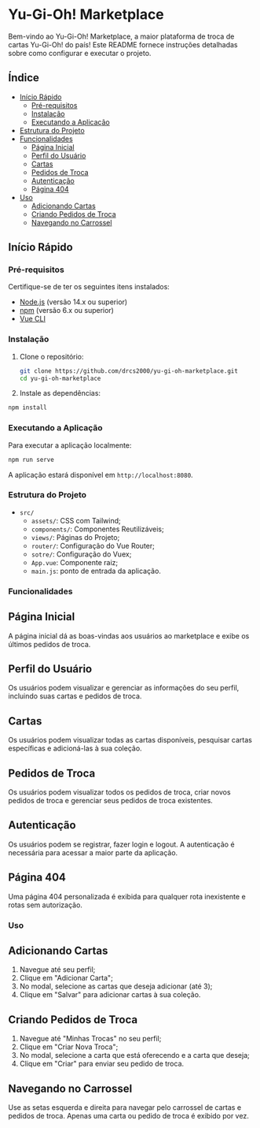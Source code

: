 # Yu-Gi-Oh! Marketplace

Bem-vindo ao Yu-Gi-Oh! Marketplace, a maior plataforma de troca de cartas Yu-Gi-Oh! do país! Este README fornece instruções detalhadas sobre como configurar e executar o projeto.

## Índice

- [Início Rápido](#início-rápido)
  - [Pré-requisitos](#pré-requisitos)
  - [Instalação](#instalação)
  - [Executando a Aplicação](#executando-a-aplicação)
- [Estrutura do Projeto](#estrutura-do-projeto)
- [Funcionalidades](#funcionalidades)
  - [Página Inicial](#página-inicial)
  - [Perfil do Usuário](#perfil-do-usuário)
  - [Cartas](#cartas)
  - [Pedidos de Troca](#pedidos-de-troca)
  - [Autenticação](#autenticação)
  - [Página 404](#página-404)
- [Uso](#uso)
  - [Adicionando Cartas](#adicionando-cartas)
  - [Criando Pedidos de Troca](#criando-pedidos-de-troca)
  - [Navegando no Carrossel](#navegando-no-carrossel)

## Início Rápido

### Pré-requisitos

Certifique-se de ter os seguintes itens instalados:

- [Node.js](https://nodejs.org/) (versão 14.x ou superior)
- [npm](https://www.npmjs.com/) (versão 6.x ou superior)
- [Vue CLI](https://cli.vuejs.org/)

### Instalação

1. Clone o repositório:

   ```sh
   git clone https://github.com/drcs2000/yu-gi-oh-marketplace.git
   cd yu-gi-oh-marketplace

2. Instale as dependências:

```sh
npm install
```

### Executando a Aplicação

Para executar a aplicação localmente:

```sh
npm run serve
```

A aplicação estará disponível em ``http://localhost:8080``.

### Estrutura do Projeto

- ``src/``
  - ``assets/``: CSS com Tailwind;
  - ``components/``: Componentes Reutilizáveis;
  - ``views/``: Páginas do Projeto;
  - ``router/``: Configuração do Vue Router;
  - ``sotre/``: Configuração do Vuex;
  - ``App.vue``: Componente raiz;
  - ``main.js``: ponto de entrada da aplicação.

### Funcionalidades

## Página Inicial

A página inicial dá as boas-vindas aos usuários ao marketplace e exibe os últimos pedidos de troca.

## Perfil do Usuário

Os usuários podem visualizar e gerenciar as informações do seu perfil, incluindo suas cartas e pedidos de troca.

## Cartas

Os usuários podem visualizar todas as cartas disponíveis, pesquisar cartas específicas e adicioná-las à sua coleção.

## Pedidos de Troca

Os usuários podem visualizar todos os pedidos de troca, criar novos pedidos de troca e gerenciar seus pedidos de troca existentes.

## Autenticação

Os usuários podem se registrar, fazer login e logout. A autenticação é necessária para acessar a maior parte da aplicação.

## Página 404

Uma página 404 personalizada é exibida para qualquer rota inexistente e rotas sem autorização.

### Uso

## Adicionando Cartas

1. Navegue até seu perfil;
2. Clique em "Adicionar Carta";
3. No modal, selecione as cartas que deseja adicionar (até 3);
4. Clique em "Salvar" para adicionar cartas à sua coleção.

## Criando Pedidos de Troca

1. Navegue até "Minhas Trocas" no seu perfil;
2. Clique em "Criar Nova Troca";
3. No modal, selecione a carta que está oferecendo e a carta que deseja;
4. Clique em "Criar" para enviar seu pedido de troca.

## Navegando no Carrossel

Use as setas esquerda e direita para navegar pelo carrossel de cartas e pedidos de troca. Apenas uma carta ou pedido de troca é exibido por vez.
